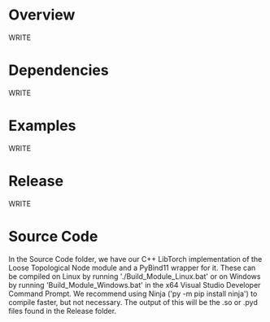 <h1>Overview</h1>
WRITE

<h1>Dependencies</h1>
WRITE

<h1>Examples</h1>
WRITE

<h1>Release</h1>
WRITE

<h1>Source Code</h1>
In the Source Code folder, we have our C++ LibTorch implementation of the Loose Topological Node module and a PyBind11 wrapper for it. These can be compiled on Linux by running './Build_Module_Linux.bat' or on Windows by running 'Build_Module_Windows.bat' in the x64 Visual Studio Developer Command Prompt. We recommend using Ninja ('py -m pip install ninja') to compile faster, but not necessary. The output of this will be the .so or .pyd files found in the Release folder.
